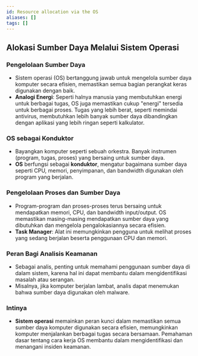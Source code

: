 ```yaml
---
id: Resource allocation via the OS
aliases: []
tags: []
---
```


## Alokasi Sumber Daya Melalui Sistem Operasi

### Pengelolaan Sumber Daya
- Sistem operasi (OS) bertanggung jawab untuk mengelola sumber daya komputer secara efisien, memastikan semua bagian perangkat keras digunakan dengan baik.
- **Analogi Energi**: Seperti halnya manusia yang membutuhkan energi untuk berbagai tugas, OS juga memastikan cukup "energi" tersedia untuk berbagai proses. Tugas yang lebih berat, seperti memindai antivirus, membutuhkan lebih banyak sumber daya dibandingkan dengan aplikasi yang lebih ringan seperti kalkulator.

### OS sebagai Konduktor
- Bayangkan komputer seperti sebuah orkestra. Banyak instrumen (program, tugas, proses) yang bersaing untuk sumber daya.
- **OS** berfungsi sebagai **konduktor**, mengatur bagaimana sumber daya seperti CPU, memori, penyimpanan, dan bandwidth digunakan oleh program yang berjalan.

### Pengelolaan Proses dan Sumber Daya
- Program-program dan proses-proses terus bersaing untuk mendapatkan memori, CPU, dan bandwidth input/output. OS memastikan masing-masing mendapatkan sumber daya yang dibutuhkan dan mengelola pengalokasiannya secara efisien.
- **Task Manager**: Alat ini memungkinkan pengguna untuk melihat proses yang sedang berjalan beserta penggunaan CPU dan memori.

### Peran Bagi Analisis Keamanan
- Sebagai analis, penting untuk memahami penggunaan sumber daya di dalam sistem, karena hal ini dapat membantu dalam mengidentifikasi masalah atau serangan.
- Misalnya, jika komputer berjalan lambat, analis dapat menemukan bahwa sumber daya digunakan oleh malware.

### Intinya
- **Sistem operasi** memainkan peran kunci dalam memastikan semua sumber daya komputer digunakan secara efisien, memungkinkan komputer menjalankan berbagai tugas secara bersamaan. Pemahaman dasar tentang cara kerja OS membantu dalam mengidentifikasi dan menangani insiden keamanan.
